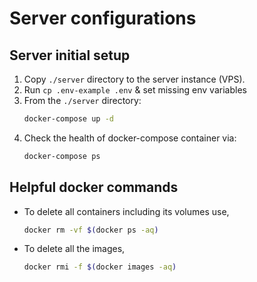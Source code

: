 # Server configurations

## Server initial setup

1. Copy `./server` directory to the server instance (VPS).
2. Run `cp .env-example .env` & set missing env variables
3. From the `./server` directory:
    ```bash
    docker-compose up -d
    ```
4. Check the health of docker-compose container via:
    ```bash
    docker-compose ps
    ```

## Helpful docker commands

- To delete all containers including its volumes use,
    ```bash
    docker rm -vf $(docker ps -aq)
    ```
- To delete all the images,
    ```bash
    docker rmi -f $(docker images -aq)
    ```

